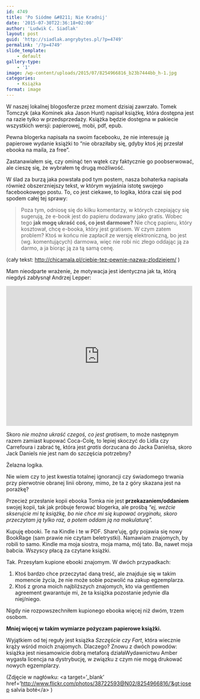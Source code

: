 ```yaml
---
id: 4749
title: 'Po Siódme &#8211; Nie Kradnij'
date: '2015-07-30T22:36:18+02:00'
author: 'Ludwik C. Siadlak'
layout: post
guid: 'http://siadlak.angrybytes.pl/?p=4749'
permalink: '/?p=4749'
slide_template:
    - default
gallery-type:
    - '1'
image: /wp-content/uploads/2015/07/8254966816_b23b7444bb_h-1.jpg
categories:
    - Książka
format: image
---
```


W naszej lokalnej blogosferze przez moment dzisiaj zawrzało. Tomek Tomczyk (aka Kominek aka Jason Hunt) napisał książkę, która dostępna jest na razie tylko w przedsprzedaży. Książka będzie dostępna w pakiecie wszystkich wersji: papierowej, mobi, pdf, epub.

Pewna blogerka napisała na swoim facebooku, że nie interesuje ją papierowe wydanie książki to “nie obraziłaby się, gdyby ktoś jej przesłał ebooka na maila, za free”.

Zastanawiałem się, czy ominąć ten wątek czy faktycznie go poobserwować, ale cieszę się, że wybrałem tę drugą możliwość.

W ślad za burzą jaka powstała pod tym postem, nasza bohaterka napisała również obszerzniejszy tekst, w którym wyjaśnia istotę swojego facebookowego postu. To, co jest ciekawe, to logika, która czai się pod spodem całej tej sprawy:

> Poza tym, odniosę się do kilku komentarzy, w których czepiający się sugerują, że e-book jest do papieru dodawany jako gratis. Wobec tego **jak mogę ukraść coś, co jest darmowe?** Nie chcę papieru, który kosztował, chcę e-booka, który jest gratisem. W czym zatem problem? Ktoś w końcu nie zapłacił ze wersję elektroniczną, bo jest (wg. komentujących) darmowa, więc nie robi nic złego oddając ją za darmo, a ja biorąc ją za tą samą cenę.

(cały tekst: http://chicamala.pl/ciebie-tez-pewnie-nazwa-zlodziejem/ )

Mam nieodparte wrażenie, że motywacja jest identyczna jak ta, którą niegdyś zabłysnął Andrzej Lepper:

<iframe allow="accelerometer; autoplay; clipboard-write; encrypted-media; gyroscope; picture-in-picture; web-share" allowfullscreen="" frameborder="0" height="375" loading="lazy" referrerpolicy="strict-origin-when-cross-origin" src="https://www.youtube.com/embed/nCgXGdHuaGI?feature=oembed" title="Lepper - Jak można zgwałcić prostytutkę?" width="500"></iframe>

Skoro *nie można ukraść czegoś, co jest gratisem*, to może następnym razem zamiast kupować Coca-Colę, to lepiej skoczyć do Lidla czy Carrefoura i zabrać tę, która jest *gratis* dorzucana do Jacka Danielsa, skoro Jack Daniels nie jest nam do szczęścia potrzebny?

Żelazna logika.

Nie wiem czy to jest kwestia totalnej ignorancji czy świadomego trwania przy pierwotnie obranej linii obrony, mimo, że ta z góry skazana jest na porażkę?

Przecież przesłanie kopii ebooka Tomka nie jest **przekazaniem/oddaniem** swojej kopii, tak jak próbuje ferować blogerka, ale prośbą *“ej, weźcie skserujcie mi tę książkę, bo nie chce mi się kupować oryginału, skoro przeczytam ją tylko raz, a potem oddam ją na makulaturę”.*

Kupuję ebooki. Te na Kindle i te w PDF. Share’uję, gdy pojawia się nowy BookRage (sam prawie nie czytam beletrystki). Namawiam znajomych, by robili to samo. Kindle ma moja siostra, moja mama, mój tato. Ba, nawet moja babcia. Wszyscy płacą za czytane książki.

Tak. Przesyłam kupione ebooki znajomym. W dwóch przypadkach:

1. Ktoś bardzo chce przeczytać daną treść, ale znajduje się w takim momencie życia, że nie może sobie pozwolić na zakup egzemplarza.
2. Ktoś z grona moich najbliższych znajomych, kto via gentlemen agreement gwarantuje mi, że ta książka pozostanie jedynie dla niej/niego.

Nigdy nie rozpowszechniłem kupionego ebooka więcej niż dwóm, trzem osobom.

**Mniej więcej w takim wymiarze pożyczam papierowe książki.**

Wyjątkiem od tej reguły jest książka *Szczęście czy Fart*, która wiecznie krąży wśród moich znajomych. Dlaczego? Znowu z dwóch powodów: książka jest niesamowicie dobrą metaforą działaWydawnictwu Amber wygasła licencja na dystrybucję, w związku z czym nie mogą drukować nowych egzemplarzy.

(Zdjęcie w nagłówku: &lt;a target=’\_blank’ href=’http://www.flickr.com/photos/38722593@N02/8254966816/’&gt;josep salvia boté&lt;/a&gt; )